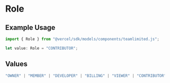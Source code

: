 # Role

## Example Usage

```typescript
import { Role } from "@vercel/sdk/models/components/teamlimited.js";

let value: Role = "CONTRIBUTOR";
```

## Values

```typescript
"OWNER" | "MEMBER" | "DEVELOPER" | "BILLING" | "VIEWER" | "CONTRIBUTOR"
```